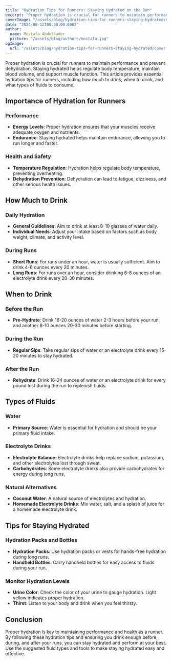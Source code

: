 ```yaml
---
title: "Hydration Tips for Runners: Staying Hydrated on the Run"
excerpt: "Proper hydration is crucial for runners to maintain performance and prevent dehydration. This article provides essential hydration tips for runners, including how much to drink, when to drink, and what types of fluids to consume."
coverImage: "/assets/blog/hydration-tips-for-runners-staying-hydrated/cover.webp"
date: "2024-06-12T08:00:00.000Z"
author:
  name: Mostafa Abdelkader
  picture: "/assets/blog/authors/mostafa.jpg"
ogImage:
  url: "/assets/blog/hydration-tips-for-runners-staying-hydrated/cover.webp"
---
```


Proper hydration is crucial for runners to maintain performance and prevent dehydration. Staying hydrated helps regulate body temperature, maintain blood volume, and support muscle function. This article provides essential hydration tips for runners, including how much to drink, when to drink, and what types of fluids to consume.

## Importance of Hydration for Runners

### Performance

- **Energy Levels**: Proper hydration ensures that your muscles receive adequate oxygen and nutrients.
- **Endurance**: Staying hydrated helps maintain endurance, allowing you to run longer and faster.

### Health and Safety

- **Temperature Regulation**: Hydration helps regulate body temperature, preventing overheating.
- **Dehydration Prevention**: Dehydration can lead to fatigue, dizziness, and other serious health issues.

## How Much to Drink

### Daily Hydration

- **General Guidelines**: Aim to drink at least 8-10 glasses of water daily.
- **Individual Needs**: Adjust your intake based on factors such as body weight, climate, and activity level.

### During Runs

- **Short Runs**: For runs under an hour, water is usually sufficient. Aim to drink 4-6 ounces every 20 minutes.
- **Long Runs**: For runs over an hour, consider drinking 6-8 ounces of an electrolyte drink every 20-30 minutes.

## When to Drink

### Before the Run

- **Pre-Hydrate**: Drink 16-20 ounces of water 2-3 hours before your run, and another 8-10 ounces 20-30 minutes before starting.

### During the Run

- **Regular Sips**: Take regular sips of water or an electrolyte drink every 15-20 minutes to stay hydrated.

### After the Run

- **Rehydrate**: Drink 16-24 ounces of water or an electrolyte drink for every pound lost during the run to replenish fluids.

## Types of Fluids

### Water

- **Primary Source**: Water is essential for hydration and should be your primary fluid intake.

### Electrolyte Drinks

- **Electrolyte Balance**: Electrolyte drinks help replace sodium, potassium, and other electrolytes lost through sweat.
- **Carbohydrates**: Some electrolyte drinks also provide carbohydrates for energy during long runs.

### Natural Alternatives

- **Coconut Water**: A natural source of electrolytes and hydration.
- **Homemade Electrolyte Drinks**: Mix water, salt, and a splash of juice for a homemade electrolyte drink.

## Tips for Staying Hydrated

### Hydration Packs and Bottles

- **Hydration Packs**: Use hydration packs or vests for hands-free hydration during long runs.
- **Handheld Bottles**: Carry handheld bottles for easy access to fluids during your run.

### Monitor Hydration Levels

- **Urine Color**: Check the color of your urine to gauge hydration. Light yellow indicates proper hydration.
- **Thirst**: Listen to your body and drink when you feel thirsty.

## Conclusion

Proper hydration is key to maintaining performance and health as a runner. By following these hydration tips and ensuring you drink enough before, during, and after your runs, you can stay hydrated and perform at your best. Use the suggested fluid types and tools to make staying hydrated easy and effective.

